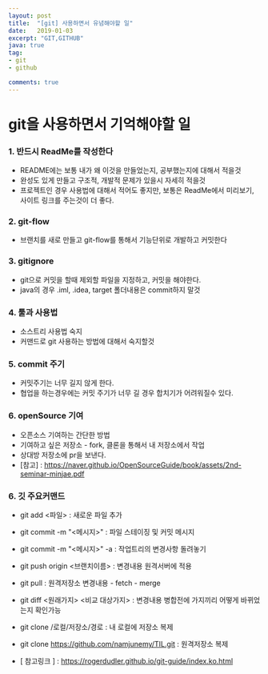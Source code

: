 ```yaml
---
layout: post
title:  "[git] 사용하면서 유념해야할 일"
date:   2019-01-03
excerpt: "GIT,GITHUB"
java: true
tag:
- git
- github

comments: true
---
```


# git을 사용하면서 기억해야할 일

### 1. 반드시 ReadMe를 작성한다

* README에는 보통 내가 왜 이것을 만들었는지, 공부했는지에 대해서 적을것
* 완성도 있게 만들고 구조적, 개발적 문제가 있을시 자세히 적을것
* 프로젝트인 경우 사용법에 대해서 적어도 좋지만, 보통은 ReadMe에서 미리보기, 사이트 링크를 주는것이 더 좋다.

### 2. git-flow

* 브랜치를 새로 만들고 git-flow를 통해서 기능단위로 개발하고 커밋한다
  
### 3. gitignore

* git으로 커밋을 할때 제외할 파일을 지정하고, 커밋을 해야한다.
* java의 경우 .iml, .idea, target 폴더내용은 commit하지 말것

### 4. 툴과 사용법

* 소스트리 사용법 숙지
* 커맨드로 git 사용하는 방법에 대해서 숙지할것

### 5. commit 주기

* 커밋주기는 너무 길지 않게 한다.
* 협업을 하는경우에는 커밋 주기가 너무 길 경우 합치기가 어려워질수 있다.

### 6. openSource 기여

* 오픈소스 기여하는 간단한 방법
* 기여하고 싶은 저장소 - fork, 클론을 통해서 내 저장소에서 작업
* 상대방 저장소에 pr을 보낸다.
* [참고] : https://naver.github.io/OpenSourceGuide/book/assets/2nd-seminar-minjae.pdf

### 6. 깃 주요커맨드

* git add <파일> : 새로운 파일 추가 

* git commit -m "<메시지>" : 파일 스테이징 및 커밋 메시지 
* git commit -m "<메시지>" -a : 작업트리의 변경사항 돌려놓기

* git push origin <브랜치이름> : 변경내용 원격서버에 적용
* git pull : 원격저장소 변경내용 - fetch - merge
* git diff <원래가지> <비교 대상가지> : 변경내용 병합전에 가지끼리 어떻게 바뀌었는지 확인가능

* git clone /로컬/저장소/경로 : 내 로컬에 저장소 복제
* git clone https://github.com/namjunemy/TIL.git : 원격저장소 복제

* [ 참고링크 ] : https://rogerdudler.github.io/git-guide/index.ko.html